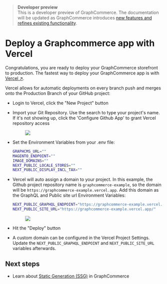 > **Developer preview**  
> This is a developer preview of GraphCommerce. The documentation will be
> updated as GraphCommerce introduces
> [new features and refines existing functionality](https://github.com/ho-nl/m2-pwa/releases).

# Deploy a Graphcommerce app with Vercel

Congratulations, you are ready to deploy your GraphCommerce storefront to
production. The fastest way to deploy your GraphCommerce app is with
[Vercel ↗](https://vercel.com/).

Vercel allows for automatic deployments on every branch push and merges onto the
Production Branch of your GitHub project:

- Login to Vercel, click the "New Project" button
- Import your Git Repository. Use the search to type your project's name. If
  it's not showing up, click the 'Configure Github App' to grant Vercel
  repository access

  <figure>
    <img src="https://cdn-std.droplr.net/files/acc_857465/e62La4"/>
  </figure>

- Set the Environment Variables from your .env file:

  ```bash
  GRAPHCMS_URL=""
  MAGENTO_ENDPOINT=""
  IMAGE_DOMAINS=""
  NEXT_PUBLIC_LOCALE_STORES=""
  NEXT_PUBLIC_DISPLAY_INCL_TAX=""
  ```

- Vercel will auto assign a domain to your project. In this example, the Github
  project repository name is `graphcommerce-example`, so the domain will be
  `https://graphcommerce-example.vercel.app`. Add this domain as the GraphQL and
  Public site url Environment Variables:

  ```bash
  NEXT_PUBLIC_GRAPHQL_ENDPOINT="https://graphcommerce-example.vercel.app/api/graphql"
  NEXT_PUBLIC_SITE_URL="https://graphcommerce-example.vercel.app/"
  ```

  <figure>
  <img src="https://cdn-std.droplr.net/files/acc_857465/gkuuby"/>
  </figure>

- Hit the "Deploy" button
- A custom domain can be configured in the Vercel Project Settings. Update the
  `NEXT_PUBLIC_GRAPHQL_ENDPOINT` and `NEXT_PUBLIC_SITE_URL` variables
  afterwards.

## Next steps

- Learn about [Static Generation (SSG)](../framework/static-generation.md) in
  GraphCommerce
